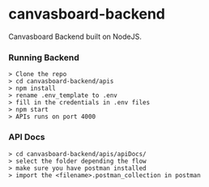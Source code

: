 # canvasboard-backend

Canvasboard Backend built on NodeJS.

### Running Backend
```
> Clone the repo
> cd canvasboard-backend/apis
> npm install
> rename .env_template to .env
> fill in the credentials in .env files
> npm start
> APIs runs on port 4000
```

### API Docs

```
> cd canvasboard-backend/apis/apiDocs/
> select the folder depending the flow
> make sure you have postman installed
> import the <filename>.postman_collection in postman
```